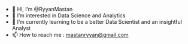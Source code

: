 - 👋 Hi, I’m @RyyanMastan
- 👀 I’m interested in Data Science and Analytics
- 🌱 I’m currently learning to be a better Data Scientist and an insightful Analyst
- 📫 How to reach me : mastanryyan@gmail.com

<!---
RyyanMastan/RyyanMastan is a ✨ special ✨ repository because its `README.md` (this file) appears on your GitHub profile.
You can click the Preview link to take a look at your changes.
--->
